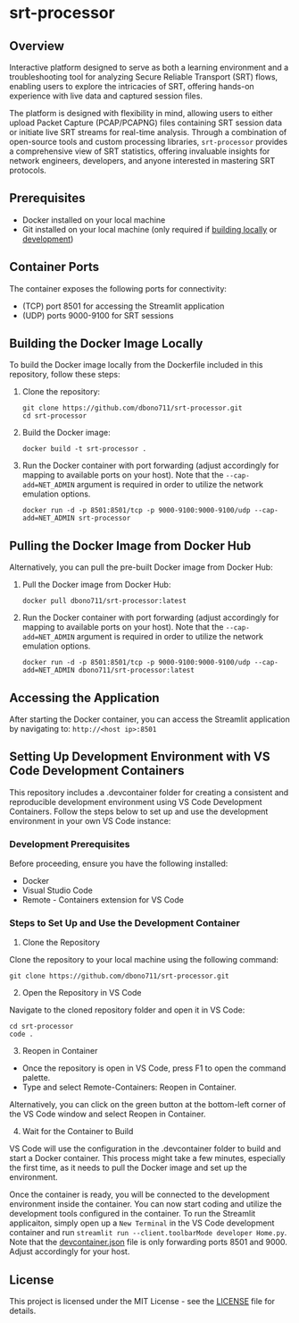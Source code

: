 # srt-processor

## Overview

Interactive platform designed to serve as both a learning environment and a troubleshooting tool for analyzing Secure Reliable Transport (SRT) flows, enabling users to explore the intricacies of SRT, offering hands-on experience with live data and captured session files.

The platform is designed with flexibility in mind, allowing users to either upload Packet Capture (PCAP/PCAPNG) files containing SRT session data or initiate live SRT streams for real-time analysis. Through a combination of open-source tools and custom processing libraries, ```srt-processor``` provides a comprehensive view of SRT statistics, offering invaluable insights for network engineers, developers, and anyone interested in mastering SRT protocols.

## Prerequisites

- Docker installed on your local machine
- Git installed on your local machine (only required if [building locally](#building-the-docker-image-locally) or [development](#setting-up-development-environment-with-vs-code-development-containers))

## Container Ports

The container exposes the following ports for connectivity:

- (TCP) port 8501 for accessing the Streamlit application
- (UDP) ports 9000-9100 for SRT sessions

## Building the Docker Image Locally

To build the Docker image locally from the Dockerfile included in this repository, follow these steps:

1. Clone the repository:

    ```shell
    git clone https://github.com/dbono711/srt-processor.git
    cd srt-processor
    ```

2. Build the Docker image:

    ```shell
    docker build -t srt-processor .
    ```

3. Run the Docker container with port forwarding (adjust accordingly for mapping to available ports on your host). Note that the ```--cap-add=NET_ADMIN``` argument is required in order to utilize the network emulation options.

    ```shell
    docker run -d -p 8501:8501/tcp -p 9000-9100:9000-9100/udp --cap-add=NET_ADMIN srt-processor
    ```

## Pulling the Docker Image from Docker Hub

Alternatively, you can pull the pre-built Docker image from Docker Hub:

1. Pull the Docker image from Docker Hub:

    ```shell
    docker pull dbono711/srt-processor:latest
    ```

2. Run the Docker container with port forwarding (adjust accordingly for mapping to available ports on your host). Note that the ```--cap-add=NET_ADMIN``` argument is required in order to utilize the network emulation options.

    ```shell
    docker run -d -p 8501:8501/tcp -p 9000-9100:9000-9100/udp --cap-add=NET_ADMIN dbono711/srt-processor:latest
    ```

## Accessing the Application

After starting the Docker container, you can access the Streamlit application by navigating to: ```http://<host ip>:8501```

## Setting Up Development Environment with VS Code Development Containers

This repository includes a .devcontainer folder for creating a consistent and reproducible development environment using VS Code Development Containers. Follow the steps below to set up and use the development environment in your own VS Code instance:

### Development Prerequisites

Before proceeding, ensure you have the following installed:

- Docker
- Visual Studio Code
- Remote - Containers extension for VS Code

### Steps to Set Up and Use the Development Container

1. Clone the Repository

Clone the repository to your local machine using the following command:

```git clone https://github.com/dbono711/srt-processor.git```

2. Open the Repository in VS Code

Navigate to the cloned repository folder and open it in VS Code:

```shell
cd srt-processor
code .
```

3. Reopen in Container

- Once the repository is open in VS Code, press F1 to open the command palette.
- Type and select Remote-Containers: Reopen in Container.

Alternatively, you can click on the green button at the bottom-left corner of the VS Code window and select Reopen in Container.

4. Wait for the Container to Build

VS Code will use the configuration in the .devcontainer folder to build and start a Docker container. This process might take a few minutes, especially the first time, as it needs to pull the Docker image and set up the environment.

Once the container is ready, you will be connected to the development environment inside the container. You can now start coding and utilize the development tools configured in the container. To run the Streamlit applicaiton, simply open up a ```New Terminal``` in the VS Code development container and run ```streamlit run --client.toolbarMode developer Home.py```. Note that the [devcontainer.json](.devcontainer/devcontainer.json) file is only forwarding ports 8501 and 9000. Adjust accordingly for your host.

## License

This project is licensed under the MIT License - see the [LICENSE](LICENSE) file for details.
